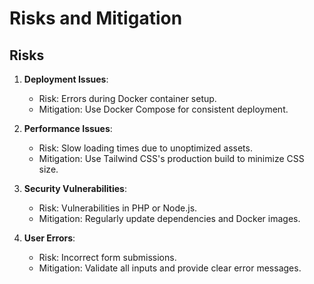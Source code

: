 # Risks and Mitigation

## Risks
1. **Deployment Issues**:
   - Risk: Errors during Docker container setup.
   - Mitigation: Use Docker Compose for consistent deployment.

2. **Performance Issues**:
   - Risk: Slow loading times due to unoptimized assets.
   - Mitigation: Use Tailwind CSS's production build to minimize CSS size.

3. **Security Vulnerabilities**:
   - Risk: Vulnerabilities in PHP or Node.js.
   - Mitigation: Regularly update dependencies and Docker images.

4. **User Errors**:
   - Risk: Incorrect form submissions.
   - Mitigation: Validate all inputs and provide clear error messages.
